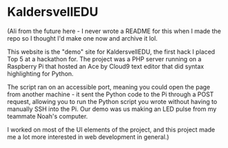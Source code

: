 # KaldersvellEDU

(Ali from the future here - I never wrote a README for this when I made the repo so I thought I'd make one now and archive it lol.

This website is the "demo" site for KaldersvellEDU, the first hack I placed Top 5 at a hackathon for. The project was a PHP server running on a Raspberry Pi that hosted an Ace by Cloud9 text editor that did syntax highlighting for Python. 

The script ran on an accessible port, meaning you could open the page from another machine - it sent the Python code to the Pi through a POST request, allowing you to run the Python script you wrote without having to manually SSH into the Pi. Our demo was us making an LED pulse from my teammate Noah's computer.

I worked on most of the UI elements of the project, and this project made me a lot more interested in web development in general.)
